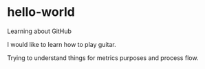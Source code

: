 # hello-world
Learning about GitHub

I would like to learn how to play guitar.

Trying to understand things for metrics purposes and process flow.

